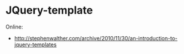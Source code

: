 # JQuery-template

Online:
- http://stephenwalther.com/archive/2010/11/30/an-introduction-to-jquery-templates